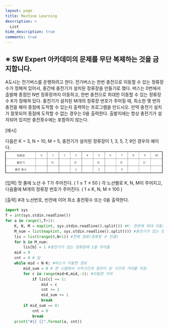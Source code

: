 ```yaml
---
layout: page
title: Machine Learning
description: >
  List
hide_description: true
comments: true
---
```


## ※ SW Expert 아카데미의 문제를 무단 복제하는 것을 금지합니다.

A도시는 전기버스를 운행하려고 한다. 전기버스는 한번 충전으로 이동할 수 있는 정류장 수가 정해져 있어서, 중간에 충전기가 설치된 정류장을 만들기로 했다.
버스는 0번에서 출발해 종점인 N번 정류장까지 이동하고, 한번 충전으로 최대한 이동할 수 있는 정류장 수 K가 정해져 있다.
충전기가 설치된 M개의 정류장 번호가 주어질 때, 최소한 몇 번의 충전을 해야 종점에 도착할 수 있는지 출력하는 프로그램을 만드시오.
만약 충전기 설치가 잘못되어 종점에 도착할 수 없는 경우는 0을 출력한다. 출발지에는 항상 충전기가 설치되어 있지만 충전횟수에는 포함하지 않는다.
 
[예시]

다음은 K = 3, N = 10, M = 5, 충전기가 설치된 정류장이 1, 3, 5, 7, 9인 경우의 예이다.
![list2](../image/1.png)


[입력]
첫 줄에 노선 수 T가 주어진다.  ( 1 ≤ T ≤ 50 )
각 노선별로 K, N, M이 주어지고, 다음줄에 M개의 정류장 번호가 주어진다. ( 1 ≤ K, N, M ≤ 100 )

[출력]
#과 노선번호, 빈칸에 이어 최소 충전횟수 또는 0을 출력한다.

```python
import sys
T = int(sys.stdin.readline())
for a in range(1,T+1):
    K, N, M = map(int, sys.stdin.readline().split()) #K: 한번에 최대 이동가능한 거리 N: 전체 정류장 개수 M: 설치된 개수
    M_num = list(map(int, sys.stdin.readline().split())) #충전기가 있는 정류장
    lis = list(range(0,N+1)) #전체 경로(정류장 수 만큼)
    for b in M_num:
        lis[b] = 1 #충전기가 있는 정류장에 1을 주어줌
    mid = 0
    cnt = 0 # 답
    while mid < N-K: #버스가 이동한 경로
        mid_sum = 0 # 한 스탭에서 시작구간과 충전이 된 구간의 거리를 저장.
        for c in range(mid+K,mid,-1): #이동한 거리
            if lis[c] == 1:
                mid = c
                cnt += 1
                mid_sum += 1
                break
        if mid_sum == 0:
            cnt = 0
            break
    print("#{} {}".format(a, cnt))
```